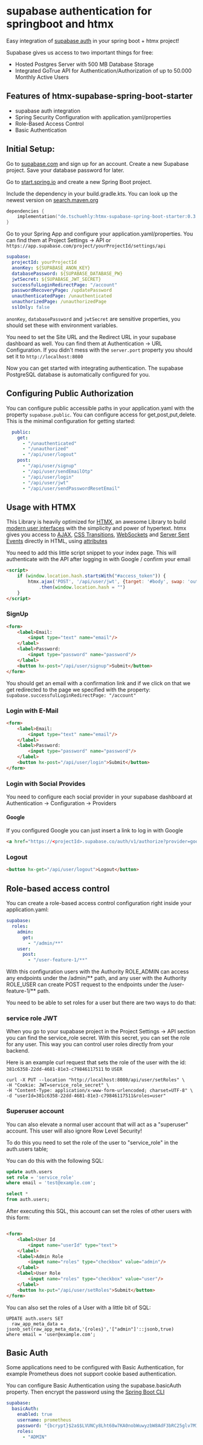 # supabase authentication for springboot and htmx

Easy integration of [supabase auth](https://supabase.com/auth) in your spring boot + htmx project!

Supabase gives us access to two important things for free:

- Hosted Postgres Server with 500 MB Database Storage
- Integrated GoTrue API for Authentication/Authorization of up to 50.000 Monthly Active Users

## Features of htmx-supabase-spring-boot-starter

- supabase auth integration
- Spring Security Configuration with application.yaml/properties
- Role-Based Access Control
- Basic Authentication

## Initial Setup:

Go to [supabase.com](https://app.supabase.com/sign-up) and sign up for an account.
Create a new Supabase project. Save your database password for later.

Go to [start.spring.io](https://start.spring.io/) and create a new Spring Boot project.

Include the dependency in your build.gradle.kts. You can look up the newest version
on [search.maven.org](https://search.maven.org/artifact/de.tschuehly/htmx-supabase-spring-boot-starter)

````kotlin
dependencies {
    implementation("de.tschuehly:htmx-supabase-spring-boot-starter:0.3.0")
}
````

Go to your Spring App and configure your application.yaml/properties.
You can find them at Project Settings -> API or `https://app.supabase.com/project/yourProjectId/settings/api`

```yaml
supabase:
  projectId: yourProjectId
  anonKey: ${SUPABASE_ANON_KEY}
  databasePassword: ${SUPABASE_DATABASE_PW}
  jwtSecret: ${SUPABASE_JWT_SECRET}
  successfulLoginRedirectPage: "/account"
  passwordRecoveryPage: /updatePassword
  unauthenticatedPage: /unauthenticated
  unauthorizedPage: /unauthorizedPage
  sslOnly: false
```

``anonKey``, ``databasePassword`` and ``jwtSecret`` are sensitive properties, you should set these with environment
variables.

You need to set the Site URL and the Redirect URL in your supabase dashboard as well.
You can find them at Authentication -> URL Configuration.
If you didn't mess with the ``server.port`` property you should set it to `http://localhost:8080`

Now you can get started with integrating authentication. The supabase PostgreSQL database is automatically configured
for you.

## Configuring Public Authorization

You can configure public accessible paths in your application.yaml with the property `supabase.public`. You can
configure access for get,post,put,delete. This is the minimal configuration for getting started:

```yaml
  public:
    get:
      - "/unauthenticated"
      - "/unauthorized"
      - "/api/user/logout"
    post:
      - "/api/user/signup"
      - "/api/user/sendEmailOtp"
      - "/api/user/login"
      - "/api/user/jwt"
      - "/api/user/sendPasswordResetEmail"
```

## Usage with HTMX

This Library is heavily optimized for [HTMX](https://htmx.org/), an awesome Library to
build [modern user interfaces](https://htmx.org/examples) with the simplicity and power of hypertext. htmx gives you
access to [AJAX](https://htmx.org/docs#ajax), [CSS Transitions](https://htmx.org/docs#css_transitions), [WebSockets](https://htmx.org/docs#websockets)
and [Server Sent Events](https://htmx.org/docs#sse) directly in HTML,
using [attributes](https://htmx.org/reference#attributes)

You need to add this little script snippet to your index page. This will authenticate with the API after logging in with
Google / confirm your email

````html
<script>
    if (window.location.hash.startsWith("#access_token")) {
        htmx.ajax('POST', '/api/user/jwt', {target: '#body', swap: 'outerHTML'})
            .then(window.location.hash = "")
    }
</script>
````

### SignUp

````html
<form>
    <label>Email:
        <input type="text" name="email"/>
    </label>
    <label>Password:
        <input type="password" name="password"/>
    </label>
    <button hx-post="/api/user/signup">Submit</button>
</form>
````

You should get an email with a confirmation link and if we click on that we get redirected to the page we specified with
the property: `supabase.successfulLoginRedirectPage: "/account"`

### Login with E-Mail

````html
<form>
    <label>Email:
        <input type="text" name="email"/>
    </label>
    <label>Password:
        <input type="password" name="password"/>
    </label>
    <button hx-post="/api/user/login">Submit</button>
</form>
````

### Login with Social Provides

You need to configure each social provider in your supabase dashboard at Authentication -> Configuration -> Providers

#### Google

If you configured Google you can just insert a link to log in with Google

````html
<a href="https://<projectId>.supabase.co/auth/v1/authorize?provider=google">Sign In with Google</a>
````

### Logout

````html
<button hx-get="/api/user/logout">Logout</button>
````

## Role-based access control

You can create a role-based access control configuration right inside your application.yaml:

```yaml
supabase:
  roles:
    admin:
      get:
        - "/admin/**"
    user:
      post:
        - "/user-feature-1/**"
```

With this configuration users with the Authority ROLE_ADMIN can access any endpoints under the /admin/** path, and any user with the Authority ROLE_USER can create POST request to the endpoints under the /user-feature-1/** path.

You need to be able to set roles for a user but there are two ways to do that:

### service role JWT

When you go to your supabase project in the Project Settings -> API section you can find the service_role secret. With
this secret, you can set the role for any user. This way you can control user roles directly from your backend.

Here is an example curl request that sets the role of the user with the id: `381c6358-22dd-4681-81e3-c79846117511` to `USER`

````shell
curl -X PUT --location "http://localhost:8080/api/user/setRoles" \
-H "Cookie: JWT=service_role_secret" \
-H "Content-Type: application/x-www-form-urlencoded; charset=UTF-8" \
-d "userId=381c6358-22dd-4681-81e3-c79846117511&roles=user"
````

### Superuser account

You can also elevate a normal user account that will act as a "superuser" account. This user will also ignore Row Level Security!

To do this you need to set the role of the user to "service_role" in the auth.users table;

You can do this with the following SQL:

````sql
update auth.users
set role = 'service_role'
where email = 'test@example.com';

select *
from auth.users;
````

After executing this SQL, this account can set the roles of other users with this form:

````html

<form>
    <label>User Id
        <input name="userId" type="text">
    </label>
    <label>Admin Role
        <input name="roles" type="checkbox" value="admin"/>
    </label>
    <label>User Role
        <input name="roles" type="checkbox" value="user"/>
    </label>
    <button hx-put="/api/user/setRoles">Submit</button>
</form>

````

You can also set the roles of a User with a little bit of SQL:

```postgresql
UPDATE auth.users SET  
  raw_app_meta_data = jsonb_set(raw_app_meta_data,'{roles}','["admin"]'::jsonb,true)
where email = 'user@example.com';
```


## Basic Auth

Some applications need to be configured with Basic Authentication, for example Prometheus does not support cookie based authentication.

You can configure Basic Authentication using the supabase.basicAuth property.
Then encrypt the password using the [Spring Boot CLI](https://docs.spring.io/spring-boot/docs/current/reference/html/cli.html)

```yaml
supabase:
  basicAuth:
    enabled: true
    username: prometheus
    password: "{bcrypt}$2a$$LVUNCy8Lht68w7KA0nobWuwyzbW8AdF3bRC25glv7M12ACAZ4PT8u"
    roles:
      - "ADMIN"
```